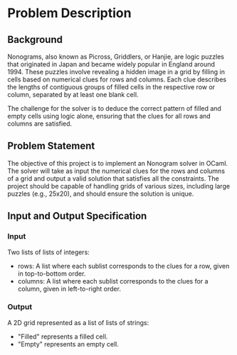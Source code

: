 # Problem Description

## Background

Nonograms, also known as Picross, Griddlers, or Hanjie, are logic puzzles that originated in Japan and became widely popular in England around 1994. These puzzles involve revealing a hidden image in a grid by filling in cells based on numerical clues for rows and columns. Each clue describes the lengths of contiguous groups of filled cells in the respective row or column, separated by at least one blank cell.

The challenge for the solver is to deduce the correct pattern of filled and empty cells using logic alone, ensuring that the clues for all rows and columns are satisfied.

## Problem Statement

The objective of this project is to implement an Nonogram solver in OCaml. The solver will take as input the numerical clues for the rows and columns of a grid and output a valid solution that satisfies all the constraints. The project should be capable of handling grids of various sizes, including large puzzles (e.g., 25x20), and should ensure the solution is unique.

## Input and Output Specification

### Input

Two lists of lists of integers:

- rows: A list where each sublist corresponds to the clues for a row, given in top-to-bottom order.
- columns: A list where each sublist corresponds to the clues for a column, given in left-to-right order.
  
### Output

A 2D grid represented as a list of lists of strings:

- "Filled" represents a filled cell.
- "Empty" represents an empty cell.

